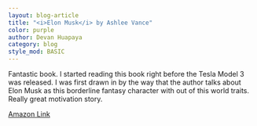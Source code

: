 ```yaml
---
layout: blog-article
title: "<i>Elon Musk</i> by Ashlee Vance"
color: purple
author: Devan Huapaya
category: blog
style_mod: BASIC
---
```

Fantastic book.  I started reading this book right before the Tesla Model 3 was released.  I was first drawn in by the way that the author talks about Elon Musk as this borderline fantasy character with out of this world traits. Really great motivation story.

[Amazon Link](http://www.amazon.com/Elon-Musk-SpaceX-Fantastic-Future/dp/0062301233)
